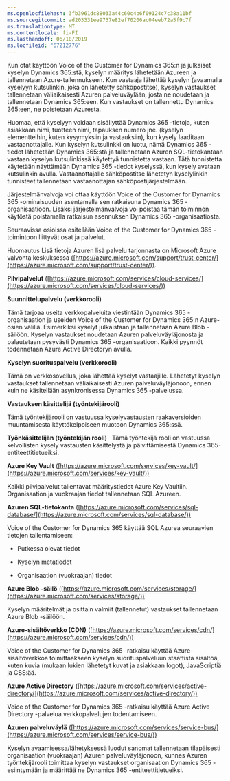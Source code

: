 ```yaml
---
ms.openlocfilehash: 3fb3961dc88033a44c60c4b6f09124c7c38a11bf
ms.sourcegitcommit: ad203331ee9737e82ef70206ac04eeb72a5f9c7f
ms.translationtype: MT
ms.contentlocale: fi-FI
ms.lasthandoff: 06/18/2019
ms.locfileid: "67212776"
---
```

Kun otat käyttöön Voice of the Customer for Dynamics 365:n ja julkaiset kyselyn Dynamics 365:stä, kyselyn määritys lähetetään Azureen ja tallennetaan Azure-tallennukseen. Kun vastaaja lähettää kyselyn (avaamalla kyselyyn kutsulinkin, joka on lähetetty sähköpostitse), kyselyn vastaukset tallennetaan väliaikaisesti Azuren palveluväylään, josta ne noudetaan ja tallennetaan Dynamics 365:een. Kun vastaukset on tallennettu Dynamics 365:een, ne poistetaan Azuresta.  
  
 Huomaa, että kyselyyn voidaan sisällyttää Dynamics 365 -tietoja, kuten asiakkaan nimi, tuotteen nimi, tapauksen numero jne. (kyselyn elementteihin, kuten kysymyksiin ja vastauksiin), kun kysely laaditaan vastaanottajalle. Kun kyselyn kutsulinkki on luotu, nämä Dynamics 365 -tiedot lähetetään Dynamics 365:stä ja tallennetaan Azuren SQL-tietokantaan vastaan kyselyn kutsulinkissä käytettyä tunnistetta vastaan. Tätä tunnistetta käytetään näyttämään Dynamics 365 -tiedot kyselyssä, kun kysely avataan kutsulinkin avulla. Vastaanottajalle sähköpostitse lähetetyn kyselylinkin tunnisteet tallennetaan vastaanottajan sähköpostijärjestelmään.  
  
 Järjestelmänvalvoja voi ottaa käyttöön Voice of the Customer for Dynamics 365 -ominaisuuden asentamalla sen ratkaisuna Dynamics 365 -organisaatioon. Lisäksi järjestelmänvalvoja voi poistaa tämän toiminnon käytöstä poistamalla ratkaisun asennuksen Dynamics 365 -organisaatiosta.  
  
 Seuraavissa osioissa esitellään Voice of the Customer for Dynamics 365 -toimintoon liittyvät osat ja palvelut.  
  
 Huomautus Lisä tietoja Azuren lisä palvelu tarjonnasta on Microsoft Azure valvonta keskuksessa ([https://azure.microsoft.com/support/trust-center/](https://azure.microsoft.com/support/trust-center/)).  
  
 **Pilvipalvelut** ([https://azure.microsoft.com/services/cloud-services/](https://azure.microsoft.com/services/cloud-services/))  
  
 **Suunnittelupalvelu (verkkorooli)**  
  
 Tämä tarjoaa useita verkkopalveluita viestintään Dynamics 365 -organisaation ja useiden Voice of the Customer for Dynamics 365:n Azure-osien välillä.  Esimerkiksi kyselyt julkaistaan ja tallennetaan Azure Blob -säilöön.  Kyselyn vastaukset noudetaan Azuren palveluväyläjonosta ja palautetaan pysyvästi Dynamics 365 -organisaatioon.  Kaikki pyynnöt todennetaan Azure Active Directoryn avulla.  
  
 **Kyselyn suorituspalvelu (verkkorooli)**  
  
 Tämä on verkkosovellus, joka lähettää kyselyt vastaajille.  Lähetetyt kyselyn vastaukset tallennetaan väliaikaisesti Azuren palveluväyläjonoon, ennen kuin ne käsitellään asynkronisessa Dynamics 365 -palvelussa.  
  
 **Vastauksen käsittelijä (työntekijärooli)**  
  
 Tämä työntekijärooli on vastuussa kyselyvastausten raakaversioiden muuntamisesta käyttökelpoiseen muotoon Dynamics 365:ssä.  
  
 **Työnkäsittelijän (työntekijän rooli)**   Tämä työntekijä rooli on vastuussa kelvollisten kysely vastausten käsittelystä ja päivittämisestä Dynamics 365-entiteettitietueiksi. 
 
 **Azure Key Vault** ([https://azure.microsoft.com/services/key-vault/](https://azure.microsoft.com/services/key-vault/))  
  
 Kaikki pilvipalvelut tallentavat määritystiedot Azure Key Vaultiin.  Organisaation ja vuokraajan tiedot tallennetaan SQL Azureen.  
  
 **Azuren SQL-tietokanta** ([https://azure.microsoft.com/services/sql-database/](https://azure.microsoft.com/services/sql-database/))  
  
 Voice of the Customer for Dynamics 365 käyttää SQL Azurea seuraavien tietojen tallentamiseen:  
  
-   Putkessa olevat tiedot  
  
-   Kyselyn metatiedot  
  
-   Organisaation (vuokraajan) tiedot  
  
 **Azure Blob -säilö** ([https://azure.microsoft.com/services/storage/](https://azure.microsoft.com/services/storage/))  
  
 Kyselyn määritelmät ja osittain valmiit (tallennetut) vastaukset tallennetaan Azure Blob -säilöön.  
  
 **Azure-sisältöverkko (CDN)** ([https://azure.microsoft.com/services/cdn/](https://azure.microsoft.com/services/cdn/))  
  
 Voice of the Customer for Dynamics 365 -ratkaisu käyttää Azure-sisältöverkkoa toimittaakseen kyselyn suorituspalveluun staattista sisältöä, kuten kuvia (mukaan lukien lähetetyt kuvat ja asiakkaan logot), JavaScriptiä ja CSS:ää.  
  
 **Azure Active Directory** ([https://azure.microsoft.com/services/active-directory/](https://azure.microsoft.com/services/active-directory/))  
  
 Voice of the Customer for Dynamics 365 -ratkaisu käyttää Azure Active Directory -palvelua verkkopalvelujen todentamiseen.  
  
 **Azuren palveluväylä** ([https://azure.microsoft.com/services/service-bus/](https://azure.microsoft.com/services/service-bus/))  
  
 Kyselyn avaamisessa/lähetyksessä luodut sanomat tallennetaan tilapäisesti organisaation (vuokraajan) Azuren palveluväyläjonoon, kunnes Azuren työntekijärooli toimittaa kyselyn vastaukset organisaation Dynamics 365 -esiintymään ja määrittää ne Dynamics 365 -entiteettitietueiksi.
